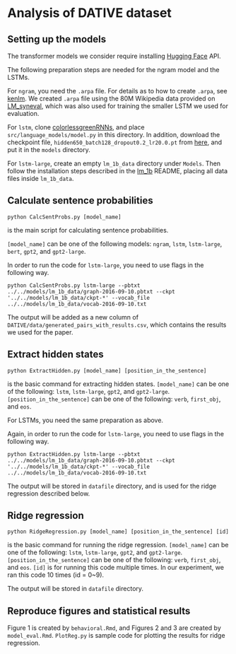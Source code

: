 # Analysis of DATIVE dataset

## Setting up the models

The transformer models we consider require installing [Hugging Face](https://github.com/huggingface/transformers) API. 

The following preparation steps are needed for the ngram model and the LSTMs.

For `ngram`, you need the `.arpa` file.  For details as to how to create `.arpa`, see [kenlm](https://github.com/kpu/kenlm).  We created `.arpa` file using the 80M Wikipedia data provided on [LM_syneval](https://github.com/TalLinzen/LM_syneval), which was also used for training the smaller LSTM we used for evaluation.

For `lstm`, clone [colorlessgreenRNNs](https://github.com/facebookresearch/colorlessgreenRNNs), and place `src/language_models/model.py` in this directory.  In addition, download the checkpoint file, `hidden650_batch128_dropout0.2_lr20.0.pt` from [here](https://github.com/facebookresearch/colorlessgreenRNNs/tree/master/src), and put it in the `models` directory.

For `lstm-large`, create an empty `lm_1b_data` directory under `Models`.  Then follow the installation steps described in the [lm_1b](https://github.com/tensorflow/models/tree/archive/research/lm_1b) README, placing all data files inside `lm_1b_data`.  

## Calculate sentence probabilities

```{python3}
python CalcSentProbs.py [model_name]
```
is the main script for calculating sentence probabilities.

`[model_name]` can be one of the following models: `ngram`, `lstm`, `lstm-large`, `bert`, `gpt2`, and `gpt2-large`.

In order to run the code for `lstm-large`, you need to use flags in the following way.

```{python3}
python CalcSentProbs.py lstm-large --pbtxt ../../models/lm_1b_data/graph-2016-09-10.pbtxt --ckpt '../../models/lm_1b_data/ckpt-*' --vocab_file ../../models/lm_1b_data/vocab-2016-09-10.txt
```

The output will be added as a new column of `DATIVE/data/generated_pairs_with_results.csv`, which contains the results we used for the paper.

## Extract hidden states
```{python3}
python ExtractHidden.py [model_name] [position_in_the_sentence]
```
is the basic command for extracting hidden states.
`[model_name]` can be one of the following: `lstm`, `lstm-large`, `gpt2`, and `gpt2-large`.
`[position_in_the_sentence]` can be one of the following: `verb`, `first_obj`, and `eos`.

For LSTMs, you need the same preparation as above.

Again, in order to run the code for `lstm-large`, you need to use flags in the following way.
```{python3}
python ExtractHidden.py lstm-large --pbtxt ../../models/lm_1b_data/graph-2016-09-10.pbtxt --ckpt '../../models/lm_1b_data/ckpt-*' --vocab_file ../../models/lm_1b_data/vocab-2016-09-10.txt
```

The output will be stored in `datafile` directory, and is used for the ridge regression described below.

## Ridge regression
```{python3}
python RidgeRegression.py [model_name] [position_in_the_sentence] [id]
```
is the basic command for running the ridge regression.
`[model_name]` can be one of the following: `lstm`, `lstm-large`, `gpt2`, and `gpt2-large`.
`[position_in_the_sentence]` can be one of the following: `verb`, `first_obj`, and `eos`.
`[id]` is for running this code multiple times.  In our experiment, we ran this code 10 times (id = 0~9).

The output will be stored in `datafile` directory.

## Reproduce figures and statistical results

Figure 1 is created by `behavioral.Rmd`, and Figures 2 and 3 are created by `model_eval.Rmd`.
`PlotReg.py` is sample code for plotting the results for ridge regression.
